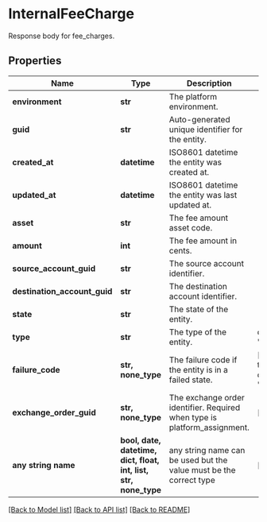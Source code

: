 # InternalFeeCharge

Response body for fee_charges.

## Properties
Name | Type | Description | Notes
------------ | ------------- | ------------- | -------------
**environment** | **str** | The platform environment. | 
**guid** | **str** | Auto-generated unique identifier for the entity. | 
**created_at** | **datetime** | ISO8601 datetime the entity was created at. | 
**updated_at** | **datetime** | ISO8601 datetime the entity was last updated at. | 
**asset** | **str** | The fee amount asset code. | 
**amount** | **int** | The fee amount in cents. | 
**source_account_guid** | **str** | The source account identifier. | 
**destination_account_guid** | **str** | The destination account identifier. | 
**state** | **str** | The state of the entity. | 
**type** | **str** | The type of the entity. | defaults to "platform_assignment"
**failure_code** | **str, none_type** | The failure code if the entity is in a failed state. | [optional]  if omitted the server will use the default value of "non_sufficient_funds"
**exchange_order_guid** | **str, none_type** | The exchange order identifier. Required when type is platform_assignment. | [optional] 
**any string name** | **bool, date, datetime, dict, float, int, list, str, none_type** | any string name can be used but the value must be the correct type | [optional]

[[Back to Model list]](../README.md#documentation-for-models) [[Back to API list]](../README.md#documentation-for-api-endpoints) [[Back to README]](../README.md)


